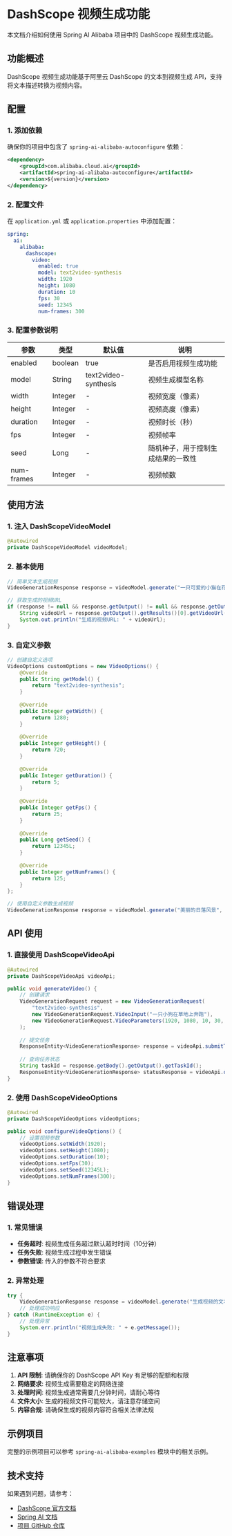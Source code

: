 # DashScope 视频生成功能

本文档介绍如何使用 Spring AI Alibaba 项目中的 DashScope 视频生成功能。

## 功能概述

DashScope 视频生成功能基于阿里云 DashScope 的文本到视频生成 API，支持将文本描述转换为视频内容。

## 配置

### 1. 添加依赖

确保你的项目中包含了 `spring-ai-alibaba-autoconfigure` 依赖：

```xml
<dependency>
    <groupId>com.alibaba.cloud.ai</groupId>
    <artifactId>spring-ai-alibaba-autoconfigure</artifactId>
    <version>${version}</version>
</dependency>
```

### 2. 配置文件

在 `application.yml` 或 `application.properties` 中添加配置：

```yaml
spring:
  ai:
    alibaba:
      dashscope:
        video:
          enabled: true
          model: text2video-synthesis
          width: 1920
          height: 1080
          duration: 10
          fps: 30
          seed: 12345
          num-frames: 300
```

### 3. 配置参数说明

| 参数 | 类型 | 默认值 | 说明 |
|------|------|--------|------|
| enabled | boolean | true | 是否启用视频生成功能 |
| model | String | text2video-synthesis | 视频生成模型名称 |
| width | Integer | - | 视频宽度（像素） |
| height | Integer | - | 视频高度（像素） |
| duration | Integer | - | 视频时长（秒） |
| fps | Integer | - | 视频帧率 |
| seed | Long | - | 随机种子，用于控制生成结果的一致性 |
| num-frames | Integer | - | 视频帧数 |

## 使用方法

### 1. 注入 DashScopeVideoModel

```java
@Autowired
private DashScopeVideoModel videoModel;
```

### 2. 基本使用

```java
// 简单文本生成视频
VideoGenerationResponse response = videoModel.generate("一只可爱的小猫在花园里玩耍");

// 获取生成的视频URL
if (response != null && response.getOutput() != null && response.getOutput().getResults() != null) {
    String videoUrl = response.getOutput().getResults()[0].getVideoUrl();
    System.out.println("生成的视频URL: " + videoUrl);
}
```

### 3. 自定义参数

```java
// 创建自定义选项
VideoOptions customOptions = new VideoOptions() {
    @Override
    public String getModel() {
        return "text2video-synthesis";
    }
    
    @Override
    public Integer getWidth() {
        return 1280;
    }
    
    @Override
    public Integer getHeight() {
        return 720;
    }
    
    @Override
    public Integer getDuration() {
        return 5;
    }
    
    @Override
    public Integer getFps() {
        return 25;
    }
    
    @Override
    public Long getSeed() {
        return 12345L;
    }
    
    @Override
    public Integer getNumFrames() {
        return 125;
    }
};

// 使用自定义参数生成视频
VideoGenerationResponse response = videoModel.generate("美丽的日落风景", customOptions);
```

## API 使用

### 1. 直接使用 DashScopeVideoApi

```java
@Autowired
private DashScopeVideoApi videoApi;

public void generateVideo() {
    // 创建请求
    VideoGenerationRequest request = new VideoGenerationRequest(
        "text2video-synthesis",
        new VideoGenerationRequest.VideoInput("一只小狗在草地上奔跑"),
        new VideoGenerationRequest.VideoParameters(1920, 1080, 10, 30, 12345L, 300)
    );
    
    // 提交任务
    ResponseEntity<VideoGenerationResponse> response = videoApi.submitTask(request);
    
    // 查询任务状态
    String taskId = response.getBody().getOutput().getTaskId();
    ResponseEntity<VideoGenerationResponse> statusResponse = videoApi.queryTask(taskId);
}
```

### 2. 使用 DashScopeVideoOptions

```java
@Autowired
private DashScopeVideoOptions videoOptions;

public void configureVideoOptions() {
    // 设置视频参数
    videoOptions.setWidth(1920);
    videoOptions.setHeight(1080);
    videoOptions.setDuration(10);
    videoOptions.setFps(30);
    videoOptions.setSeed(12345L);
    videoOptions.setNumFrames(300);
}
```

## 错误处理

### 1. 常见错误

- **任务超时**: 视频生成任务超过默认超时时间（10分钟）
- **任务失败**: 视频生成过程中发生错误
- **参数错误**: 传入的参数不符合要求

### 2. 异常处理

```java
try {
    VideoGenerationResponse response = videoModel.generate("生成视频的文本描述");
    // 处理成功响应
} catch (RuntimeException e) {
    // 处理异常
    System.err.println("视频生成失败: " + e.getMessage());
}
```

## 注意事项

1. **API 限制**: 请确保你的 DashScope API Key 有足够的配额和权限
2. **网络要求**: 视频生成需要稳定的网络连接
3. **处理时间**: 视频生成通常需要几分钟时间，请耐心等待
4. **文件大小**: 生成的视频文件可能较大，请注意存储空间
5. **内容合规**: 请确保生成的视频内容符合相关法律法规

## 示例项目

完整的示例项目可以参考 `spring-ai-alibaba-examples` 模块中的相关示例。

## 技术支持

如果遇到问题，请参考：
- [DashScope 官方文档](https://help.aliyun.com/zh/dashscope/)
- [Spring AI 文档](https://docs.spring.io/spring-ai/reference/)
- [项目 GitHub 仓库](https://github.com/alibaba/spring-ai-alibaba) 